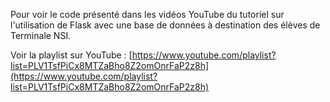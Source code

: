 Pour voir le code présenté dans les vidéos YouTube du tutoriel sur l'utilisation de Flask avec une base de données à destination des élèves de Terminale NSI.

Voir la playlist sur YouTube : [https://www.youtube.com/playlist?list=PLV1TsfPiCx8MTZaBho8Z2omOnrFaP2z8h](https://www.youtube.com/playlist?list=PLV1TsfPiCx8MTZaBho8Z2omOnrFaP2z8h)


